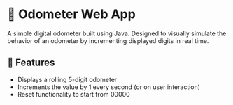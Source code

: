 # 🧮 Odometer Web App

A simple digital odometer built using Java. Designed to visually simulate the behavior of an odometer by incrementing displayed digits in real time.

## 🚗 Features

- Displays a rolling 5-digit odometer
- Increments the value by 1 every second (or on user interaction)
- Reset functionality to start from 00000
